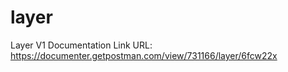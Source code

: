# layer

Layer V1 Documentation Link
URL: https://documenter.getpostman.com/view/731166/layer/6fcw22x
